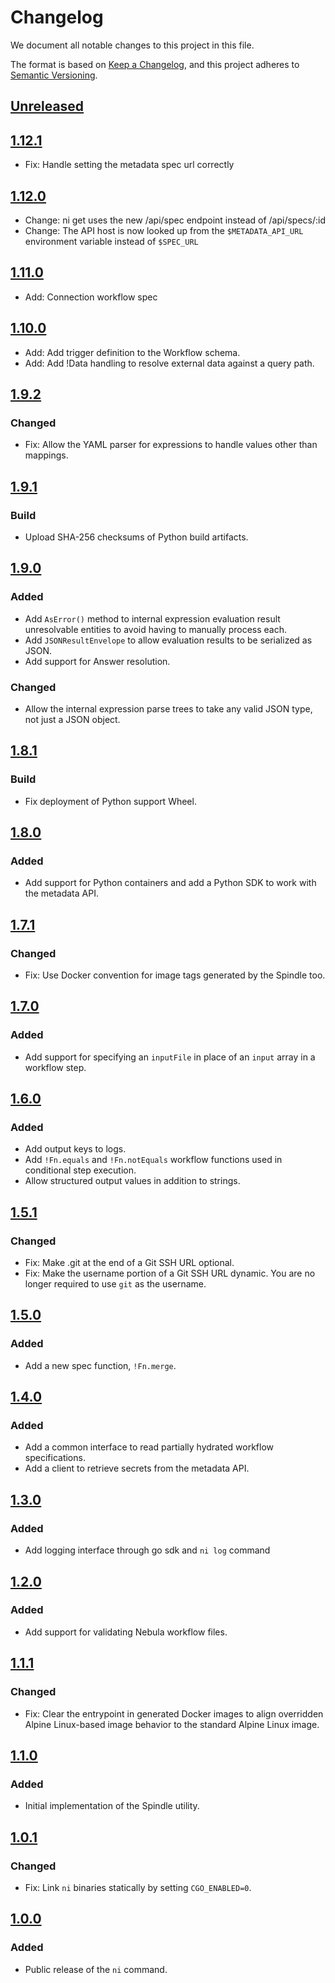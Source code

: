 # Changelog

We document all notable changes to this project in this file.

The format is based on [Keep a Changelog](https://keepachangelog.com/en/1.0.0/),
and this project adheres to [Semantic Versioning](https://semver.org/spec/v2.0.0.html).

## [Unreleased]

## [1.12.1]

* Fix: Handle setting the metadata spec url correctly

## [1.12.0]

* Change: ni get uses the new /api/spec endpoint instead of /api/specs/:id
* Change: The API host is now looked up from the `$METADATA_API_URL`
  environment variable instead of `$SPEC_URL`

## [1.11.0]

* Add: Connection workflow spec

## [1.10.0]

* Add: Add trigger definition to the Workflow schema.
* Add: Add !Data handling to resolve external data against a query path.

## [1.9.2]

### Changed

* Fix: Allow the YAML parser for expressions to handle values other than
  mappings.

## [1.9.1]

### Build

* Upload SHA-256 checksums of Python build artifacts.

## [1.9.0]

### Added

* Add `AsError()` method to internal expression evaluation result unresolvable
  entities to avoid having to manually process each.
* Add `JSONResultEnvelope` to allow evaluation results to be serialized as JSON.
* Add support for Answer resolution.

### Changed

* Allow the internal expression parse trees to take any valid JSON type, not
  just a JSON object.

## [1.8.1]

### Build

* Fix deployment of Python support Wheel.

## [1.8.0]

### Added

* Add support for Python containers and add a Python SDK to work with the
  metadata API.

## [1.7.1]

### Changed

* Fix: Use Docker convention for image tags generated by the Spindle too.

## [1.7.0]

### Added

* Add support for specifying an `inputFile` in place of an `input` array in a
  workflow step.

## [1.6.0]

### Added

* Add output keys to logs.
* Add `!Fn.equals` and `!Fn.notEquals` workflow functions used in conditional
  step execution.
* Allow structured output values in addition to strings.

## [1.5.1]

### Changed

* Fix: Make .git at the end of a Git SSH URL optional.
* Fix: Make the username portion of a Git SSH URL dynamic. You are no longer
  required to use `git` as the username.

## [1.5.0]

### Added

* Add a new spec function, `!Fn.merge`.

## [1.4.0]

### Added

* Add a common interface to read partially hydrated workflow specifications.
* Add a client to retrieve secrets from the metadata API.

## [1.3.0]

### Added

* Add logging interface through go sdk and `ni log` command

## [1.2.0]

### Added

* Add support for validating Nebula workflow files.

## [1.1.1]

### Changed

* Fix: Clear the entrypoint in generated Docker images to align overridden
  Alpine Linux-based image behavior to the standard Alpine Linux image.

## [1.1.0]

### Added

* Initial implementation of the Spindle utility.

## [1.0.1]

### Changed

* Fix: Link `ni` binaries statically by setting `CGO_ENABLED=0`.

## [1.0.0]

### Added

* Public release of the `ni` command.

[Unreleased]: https://github.com/puppetlabs/nebula-sdk/compare/v1.12.1...HEAD
[1.12.1]: https://github.com/puppetlabs/nebula-sdk/compare/v1.12.0...v1.12.1
[1.12.0]: https://github.com/puppetlabs/nebula-sdk/compare/v1.11.0...v1.12.0
[1.11.0]: https://github.com/puppetlabs/nebula-sdk/compare/v1.10.0...v1.11.0
[1.10.0]: https://github.com/puppetlabs/nebula-sdk/compare/v1.9.2...v1.10.0
[1.9.2]: https://github.com/puppetlabs/nebula-sdk/compare/v1.9.1...v1.9.2
[1.9.1]: https://github.com/puppetlabs/nebula-sdk/compare/v1.9.0...v1.9.1
[1.9.0]: https://github.com/puppetlabs/nebula-sdk/compare/v1.8.1...v1.9.0
[1.8.1]: https://github.com/puppetlabs/nebula-sdk/compare/v1.8.0...v1.8.1
[1.8.0]: https://github.com/puppetlabs/nebula-sdk/compare/v1.7.1...v1.8.0
[1.7.1]: https://github.com/puppetlabs/nebula-sdk/compare/v1.7.0...v1.7.1
[1.7.0]: https://github.com/puppetlabs/nebula-sdk/compare/v1.6.0...v1.7.0
[1.6.0]: https://github.com/puppetlabs/nebula-sdk/compare/v1.5.1...v1.6.0
[1.5.1]: https://github.com/puppetlabs/nebula-sdk/compare/v1.5.0...v1.5.1
[1.5.0]: https://github.com/puppetlabs/nebula-sdk/compare/v1.4.0...v1.5.0
[1.4.0]: https://github.com/puppetlabs/nebula-sdk/compare/v1.3.0...v1.4.0
[1.3.0]: https://github.com/puppetlabs/nebula-sdk/compare/v1.2.0...v1.3.0
[1.2.0]: https://github.com/puppetlabs/nebula-sdk/compare/v1.1.1...v1.2.0
[1.1.1]: https://github.com/puppetlabs/nebula-sdk/compare/v1.1.0...v1.1.1
[1.1.0]: https://github.com/puppetlabs/nebula-sdk/compare/v1.0.1...v1.1.0
[1.0.1]: https://github.com/puppetlabs/nebula-sdk/compare/v1.0.0...v1.0.1
[1.0.0]: https://github.com/puppetlabs/nebula-sdk/compare/902be9735b850b21229bf34ddf42a11aba6b315e...v1.0.0
